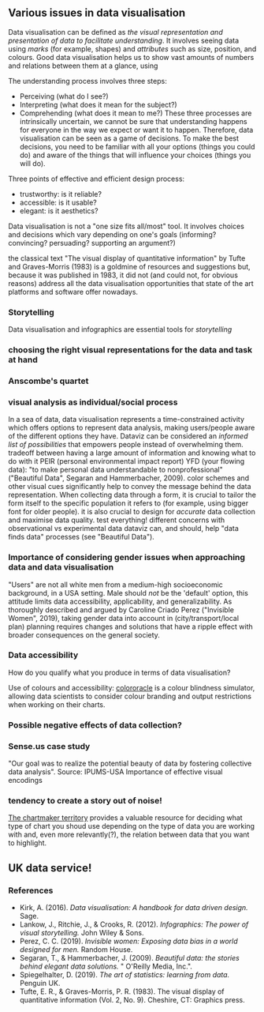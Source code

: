 ## Various issues in data visualisation

Data visualisation can be defined as _the visual representation and presentation of data to facilitate understanding_.
It involves seeing data using _marks_ (for example, shapes) and _attributes_ such as size, position, and colours.
Good data visualisation helps us to show vast amounts of numbers and relations between them at a glance, using 
 
The understanding process involves three steps:
- Perceiving (what do I see?)
- Interpreting (what does it mean for the subject?)
- Comprehending (what does it mean to me?)
These three processes are intrinsically uncertain, we cannot be sure that understanding happens for everyone in the way we expect or want it to happen. Therefore, data visualisation can be seen as a game of decisions. To make the best decisions, you need to be familiar with all your options (things you could do) and aware of the things that will influence your choices (things you will do).

Three points of effective and efficient design process:
- trustworthy: is it reliable?
- accessible: is it usable?
- elegant: is it aesthetics?
 
 Data visualisation is not a "one size fits all/most" tool. 
 It involves choices and decisions which vary depending on one's goals (informing? convincing? persuading? supporting an argument?)
 
the classical text "The visual display of quantitative information" by Tufte and Graves-Morris (1983) is a goldmine of resources and suggestions but, because it was published in 1983, it did not (and could not, for obvious reasons) address all the data visualisation opportunities that state of the art platforms and software offer nowadays. 

### Storytelling
Data visualisation and infographics are essential tools for _storytelling_


### choosing the right visual representations for the data and task at hand
### Anscombe's quartet
### visual analysis as individual/social process

In a sea of data, data visualisation represents a time-constrained activity which offers options to represent data analysis, making users/people aware of the different options they have. Dataviz can be considered an *informed list of possibilities* that empowers people instead of overwhelming them.
tradeoff between having a large amount of information and knowing what to do with it 
PEIR (personal environmental impact report)
YFD (your flowing data): "to make personal data understandable to nonprofessional" ("Beautiful Data", Segaran and Hammerbacher, 2009).
color schemes and other visual cues significantly help to convey the message behind the data representation.
When collecting data through a form, it is crucial to tailor the form itself to the specific population it refers to (for example, using bigger font for older people).
it is also crucial to design for _accurate_ data collection and maximise data quality. 
test everything!
different concerns with observational vs experimental data
dataviz can, and should, help "data finds data" processes (see "Beautiful Data"). 

### Importance of considering gender issues when approaching data and data visualisation
"Users" are not all white men from a medium-high socioeconomic background, in a USA setting. 
Male should *not* be the 'default' option, this attitude limits data accessibility, applicability, and generalizability. 
As thoroughly described and argued by Caroline Criado Perez ("Invisible Women", 2019), taking gender data into account in (city/transport/local plan) planning requires changes and solutions that have a ripple effect with broader consequences on the general society.

### Data accessibility

How do you qualify what you produce in terms of data visualisation?
<!--need to check what you wrote in the notes-->
Use of colours and accessibility: [colororacle](www.colororacle.org) is a colour blindness simulator, allowing data scientists to consider colour branding and output restrictions when working on their charts.


### Possible negative effects of data collection?
### Sense.us case study <!--does anyone know more about them?-->
"Our goal was to realize the potential beauty of data by fostering collective data analysis".
Source: IPUMS-USA
Importance of effective visual encodings

### tendency to create a story out of noise!

[The chartmaker territory](https://chartmaker.visualisingdata.com/) provides a valuable resource for deciding what type of chart you shoud use depending on the type of data you are working with and, even more relevantly(?), the relation between data that you want to highlight.


## UK data service!

### References
- Kirk, A. (2016). _Data visualisation: A handbook for data driven design._ Sage.
- Lankow, J., Ritchie, J., & Crooks, R. (2012). _Infographics: The power of visual storytelling._ John Wiley & Sons.
- Perez, C. C. (2019). _Invisible women: Exposing data bias in a world designed for men._ Random House.
- Segaran, T., & Hammerbacher, J. (2009). _Beautiful data: the stories behind elegant data solutions._ " O'Reilly Media, Inc.".
- Spiegelhalter, D. (2019). _The art of statistics: learning from data._ Penguin UK.
- Tufte, E. R., & Graves-Morris, P. R. (1983). The visual display of quantitative information (Vol. 2, No. 9). Cheshire, CT: Graphics press.

